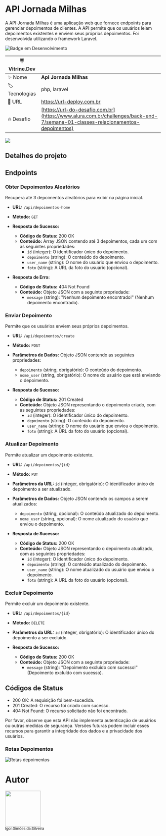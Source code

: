 # API Jornada Milhas

A API Jornada Milhas é uma aplicação web que fornece endpoints para gerenciar depoimentos de clientes. A API permite que os usuários leiam depoimentos existentes e enviem seus próprios depoimentos. Foi desenvolvida utilizando o framework Laravel.

![Badge em Desenvolvimento](http://img.shields.io/static/v1?label=STATUS&message=EM%20DESENVOLVIMENTO&color=GREEN&style=for-the-badge)

| :placard: Vitrine.Dev |     |
| -------------  | --- |
| :sparkles: Nome        | **Api Jornada Milhas**
| :label: Tecnologias | php, laravel
| :rocket: URL         | https://url-deploy.com.br
| :fire: Desafio     | [https://url-do-desafio.com.br](https://www.alura.com.br/challenges/back-end-7/semana-01-classes-relacionamentos-depoimentos)

<!-- Inserir imagem com a #vitrinedev ao final do link -->
![](https://github-production-user-asset-6210df.s3.amazonaws.com/41714117/257077735-faffa45b-768d-45ca-a8da-7e0a4b6339ff.png#vitrinedev)

## Detalhes do projeto

## Endpoints

### Obter Depoimentos Aleatórios

Recupera até 3 depoimentos aleatórios para exibir na página inicial.

- **URL:** `/api/depoimentos-home`
- **Método:** `GET`
- **Resposta de Sucesso:**
  - **Código de Status:** 200 OK
  - **Conteúdo:** Array JSON contendo até 3 depoimentos, cada um com as seguintes propriedades:
    - `id` (integer): O identificador único do depoimento.
    - `depoimento` (string): O conteúdo do depoimento.
    - `user_name` (string): O nome do usuário que enviou o depoimento.
    - `foto` (string): A URL da foto do usuário (opcional).

- **Resposta de Erro:**
  - **Código de Status:** 404 Not Found
  - **Conteúdo:** Objeto JSON com a seguinte propriedade:
    - `message` (string): "Nenhum depoimento encontrado!" (Nenhum depoimento encontrado).

### Enviar Depoimento

Permite que os usuários enviem seus próprios depoimentos.

- **URL:** `/api/depoimentos/create`
- **Método:** `POST`
- **Parâmetros de Dados:** Objeto JSON contendo as seguintes propriedades:
  - `depoimento` (string, obrigatório): O conteúdo do depoimento.
  - `nome_user` (string, obrigatório): O nome do usuário que está enviando o depoimento.

- **Resposta de Sucesso:**
  - **Código de Status:** 201 Created
  - **Conteúdo:** Objeto JSON representando o depoimento criado, com as seguintes propriedades:
    - `id` (integer): O identificador único do depoimento.
    - `depoimento` (string): O conteúdo do depoimento.
    - `user_name` (string): O nome do usuário que enviou o depoimento.
    - `foto` (string): A URL da foto do usuário (opcional).

### Atualizar Depoimento

Permite atualizar um depoimento existente.

- **URL:** `/api/depoimentos/{id}`
- **Método:** `PUT`
- **Parâmetros da URL:** `id` (integer, obrigatório): O identificador único do depoimento a ser atualizado.
- **Parâmetros de Dados:** Objeto JSON contendo os campos a serem atualizados:
  - `depoimento` (string, opcional): O conteúdo atualizado do depoimento.
  - `nome_user` (string, opcional): O nome atualizado do usuário que enviou o depoimento.

- **Resposta de Sucesso:**
  - **Código de Status:** 200 OK
  - **Conteúdo:** Objeto JSON representando o depoimento atualizado, com as seguintes propriedades:
    - `id` (integer): O identificador único do depoimento.
    - `depoimento` (string): O conteúdo atualizado do depoimento.
    - `user_name` (string): O nome atualizado do usuário que enviou o depoimento.
    - `foto` (string): A URL da foto do usuário (opcional).

### Excluir Depoimento

Permite excluir um depoimento existente.

- **URL:** `/api/depoimentos/{id}`
- **Método:** `DELETE`
- **Parâmetros da URL:** `id` (integer, obrigatório): O identificador único do depoimento a ser excluído.

- **Resposta de Sucesso:**
  - **Código de Status:** 200 OK
  - **Conteúdo:** Objeto JSON com a seguinte propriedade:
    - `message` (string): "Depoimento excluído com sucesso!" (Depoimento excluído com sucesso).

## Códigos de Status

- 200 OK: A requisição foi bem-sucedida.
- 201 Created: O recurso foi criado com sucesso.
- 404 Not Found: O recurso solicitado não foi encontrado.

Por favor, observe que esta API não implementa autenticação de usuários ou outras medidas de segurança. Versões futuras podem incluir esses recursos para garantir a integridade dos dados e a privacidade dos usuários.

### Rotas Depoimentos


![Rotas depoimentos](https://github.com/igorsimoes4/jornadamilhas/assets/41714117/faffa45b-768d-45ca-a8da-7e0a4b6339ff)

# Autor

[<img loading="lazy" src="https://avatars.githubusercontent.com/u/41714117?v=4" width=115><br><sub>Igor Simões da Silveira</sub>](https://github.com/igorsimoes4) 
